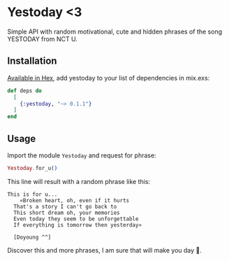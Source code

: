 # Yestoday <3

Simple API with random motivational, cute and hidden phrases of the song YESTODAY from NCT U.

## Installation

[Available in Hex](https://hexdocs.pm/yestoday), add yestoday to your list of dependencies in mix.exs:

```elixir
def deps do
  [
    {:yestoday, "~> 0.1.1"}
  ]
end
```

## Usage

Import the module `Yestoday` and request for phrase:

```elixir
Yestoday.for_u()
```

This line will result with a random phrase like this:

```terminal
This is for u...
    «Broken heart, oh, even if it hurts
  That's a story I can't go back to
  This short dream oh, your memories
  Even today they seem to be unforgettable
  If everything is tomorrow then yesterday»

  [Doyoung ^^]
```

Discover this and more phrases, I am sure that will make you day 💚.
